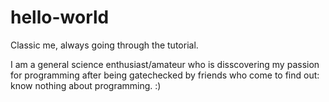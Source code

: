 # hello-world
Classic me, always going through the tutorial.

I am a general science enthusiast/amateur who is disscovering my passion for programming
after being gatechecked by friends who come to find out: know nothing about programming.
:)
